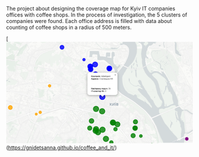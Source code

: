 The project about designing the coverage map for Kyiv IT companies offices with coffee shops.
In the process of investigation, the 5 clusters of companies were found.
Each office address is filled with data about counting of coffee shops in a radius of 500 meters.


[![Preview](image.png)(https://gnidetsanna.github.io/coffee_and_it/)
